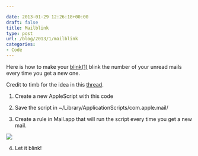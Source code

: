```yaml
---

date: 2013-01-29 12:26:18+00:00
draft: false
title: Mailblink
type: post
url: /blog/2013/1/mailblink
categories:
- Code
---
```


Here is how to make your [blink(1)](http://thingm.com/products/blink-1.html) blink the number of your unread mails every time you get a new one.


 
   
 


Credit to timb for the idea in this [thread](https://getsatisfaction.com/thingm/topics/blink_if_there_a_unread_mails_in_mail_app).

1. Create a new AppleScript with this code

2. Save the script in ~/Library/ApplicationScripts/com.apple.mail/

3. Create a rule in Mail.app that will run the script every time you get a new mail.


  
![](/images/2013-01-29-20131mailblink/Screen+Shot+2013-01-29+at+12.10.26+PM.jpg)

  



4. Let it blink!

